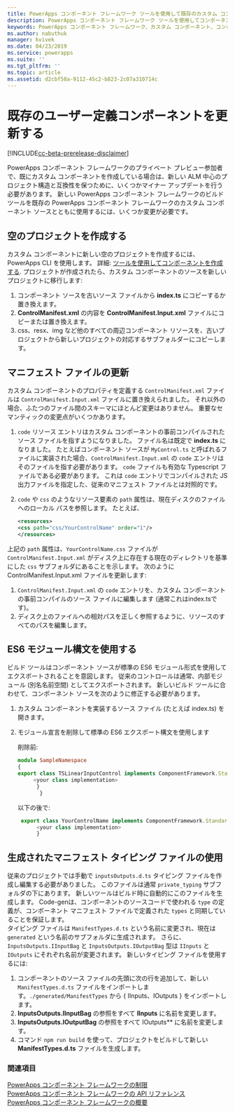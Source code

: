 ```yaml
---
title: PowerApps コンポーネント フレームワーク ツールを使用して既存のカスタム コンポーネントを更新する | Microsoft Docs
description: PowerApps コンポーネント フレームワーク ツールを使用してコンポーネントを更新する
keywords: PowerApps コンポーネント フレームワーク、カスタム コンポーネント、コンポーネント フレームワーク
ms.author: nabuthuk
manager: kvivek
ms.date: 04/23/2019
ms.service: powerapps
ms.suite: ''
ms.tgt_pltfrm: ''
ms.topic: article
ms.assetid: d2cbf58a-9112-45c2-b823-2c07a310714c
---
```

# <a name="updating-existing-custom-components"></a>既存のユーザー定義コンポーネントを更新する 

[!INCLUDE[cc-beta-prerelease-disclaimer](../../includes/cc-beta-prerelease-disclaimer.md)]

PowerApps コンポーネント フレームワークのプライベート プレビュー参加者で、既にカスタム コンポーネントを作成している場合は、新しい ALM 中心のプロジェクト構造と互換性を保つために、いくつかマイナー アップデートを行う必要があります。 新しい PowerApps コンポーネント フレームワークのビルド ツールを既存の PowerApps コンポーネント フレームワークのカスタム コンポーネント ソースとともに使用するには、いくつか変更が必要です。

## <a name="creating-an-empty-project"></a>空のプロジェクトを作成する

カスタム コンポーネントに新しい空のプロジェクトを作成するには、PowerApps CLI を使用します。 詳細: [ツールを使用してコンポーネントを作成する](create-custom-controls-using-pcf.md).
プロジェクトが作成されたら、カスタム コンポーネントのソースを新しいプロジェクトに移行します:

1. コンポーネント ソースを古いソース ファイルから **index.ts** にコピーするか置き換えます。
2.  **ControlManifest.xml** の内容を **ControlManifest.Input.xml** ファイルにコピーまたは置き換えます。
3. css、resx、img など他のすべての周辺コンポーネント リソースを、古いプロジェクトから新しいプロジェクトの対応するサブフォルダーにコピーします。

## <a name="updating-manifest-file"></a>マニフェスト ファイルの更新

カスタム コンポーネントのプロパティを定義する `ControlManifest.xml` ファイルは `ControlManifest.Input.xml` ファイルに置き換えられました。 それ以外の場合、ふたつのファイル間のスキーマにほとんど変更はありません。
重要なセマンティックの変更点がいくつかあります。

1. `code` リソース エントリはカスタム コンポーネントの事前コンパイルされたソース ファイルを指すようになりました。 ファイル名は既定で **index.ts** になりました。
たとえばコンポーネント ソースが `MyControl.ts` と呼ばれるファイルに実装された場合、`ControlManifest.Input.xml` の `code` エントリはそのファイルを指す必要があります。 `code` ファイルも有効な Typescript ファイルである必要があります。 これは `code` エントリでコンパイルされた JS 出力ファイルを指定した、従来のマニフェスト ファイルとは対照的です。
2. `code` や `css` のようなリソース要素の `path` 属性は、現在ディスクのファイルへのローカル パスを参照します。 たとえば、

    ```XML
   <resources>
    <css path="css/YourControlName" order="1"/>
    </resources>
    ```

上記の `path` 属性は、`YourControlName.css` ファイルが `ControlManifest.Input.xml` がディスク上に存在する現在のディレクトリを基準にした `css` サブフォルダにあることを示します。
次のように ControlManifest.Input.xml ファイルを更新します:

1. `ControlManifest.Input.xml` の `code` エントリを、カスタム コンポーネントの事前コンパイルのソース ファイルに編集します (通常これはindex.tsです)。
2. ディスク上のファイルへの相対パスを正しく参照するように、リソースのすべてのパスを編集します。

## <a name="using-es6-module-syntax"></a>ES6 モジュール構文を使用する

ビルド ツールはコンポーネント ソースが標準の ES6 モジュール形式を使用してエクスポートされることを意図します。 従来のコントロールは通常、内部モジュール (別名名前空間) としてエクスポートされます。 新しいビルド ツールに合わせて、コンポーネント ソースを次のように修正する必要があります。

1. カスタム コンポーネントを実装するソース ファイル (たとえば index.ts) を開きます。
2. モジュール宣言を削除して標準の ES6 エクスポート構文を使用します

     削除前:
     ```TypeScript
     module SampleNamespace
     {
    export class TSLinearInputControl implements ComponentFramework.StandardControl<InputsOutputs.IInputBag, InputsOutputs.IOutputBag> {
          <your class implementation>
           }
            }
     
      ```
    以下の後で:
    ```TypeScript
     export class YourControlName implements ComponentFramework.StandardControl<IInputs, IOutputs> { 
          <your class implementation>
          }
   ```

## <a name="using-generated-manifest-typing-file"></a>生成されたマニフェスト タイピング ファイルの使用

従来のプロジェクトでは手動で `inputsOutputs.d.ts` タイピング ファイルを作成し編集する必要がありました。 このファイルは通常 `private_typing` サブフォルダの下にあります。 新しいツールはビルド時に自動的にこのファイルを生成します。 Code-genは、コンポーネントのソースコードで使われる `type` の定義が、コンポーネント マニフェスト ファイルで定義された `types` と同期していることを保証します。  
タイピング ファイルは `ManifestTypes.d.ts` という名前に変更され、現在は `generated` という名前のサブフォルダに生成されます。 さらに、`InputsOutputs.IInputBag` と `InputsOutputs.IOutputBag` 型は `IInputs` と `IOutputs` にそれぞれ名前が変更されます。
新しいタイピング ファイルを使用するには:

1. コンポーネントのソース ファイルの先頭に次の行を追加して、新しい `ManifestTypes.d.ts` ファイルをインポートします。`./generated/ManifestTypes` から { IInputs、IOutputs } をインポートします。
2. **InputsOutputs.IInputBag** の参照をすべて **IInputs** に名前を変更します。
3. **InputsOutputs.IOutputBag** の参照をすべて IOutputs** に名前を変更します。
4. コマンド `npm run build` を使って、プロジェクトをビルドして新しい **ManifestTypes.d.ts** ファイルを生成します。

### <a name="see-also"></a>関連項目

[PowerApps コンポーネント フレームワークの制限](limitations.md)<br/>
[PowerApps コンポーネント フレームワークの API リファレンス](reference/index.md)<br/>
[PowerApps コンポーネント フレームワークの概要](overview.md)
